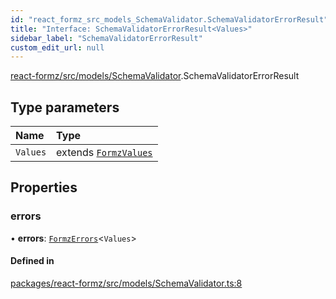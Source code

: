 ```yaml
---
id: "react_formz_src_models_SchemaValidator.SchemaValidatorErrorResult"
title: "Interface: SchemaValidatorErrorResult<Values>"
sidebar_label: "SchemaValidatorErrorResult"
custom_edit_url: null
---
```


[react-formz/src/models/SchemaValidator](../modules/react_formz_src_models_SchemaValidator.md).SchemaValidatorErrorResult

## Type parameters

| Name | Type |
| :------ | :------ |
| `Values` | extends [`FormzValues`](../modules/react_formz_src_types_form.md#formzvalues) |

## Properties

### errors

• **errors**: [`FormzErrors`](../modules/react_formz_src_types_form.md#formzerrors)<`Values`\>

#### Defined in

[packages/react-formz/src/models/SchemaValidator.ts:8](https://github.com/ZerryStack/react-formz/blob/main/packages/react-formz/src/models/SchemaValidator.ts#L8)
